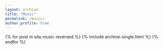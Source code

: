 ```yaml
---
layout: archive
title: "Music"
permalink: /music/
author_profile: true
---
```


{% for post in site.music reversed %}
  {% include archive-single.html %}
{% endfor %}
